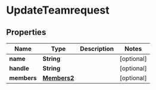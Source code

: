 

# UpdateTeamrequest


## Properties

| Name | Type | Description | Notes |
|------------ | ------------- | ------------- | -------------|
|**name** | **String** |  |  [optional] |
|**handle** | **String** |  |  [optional] |
|**members** | [**Members2**](Members2.md) |  |  [optional] |



